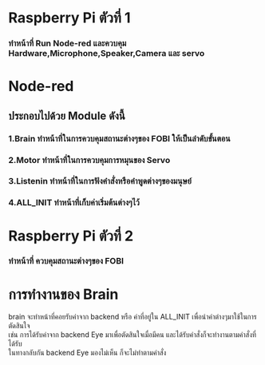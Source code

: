 # Raspberry Pi ตัวที่ 1   
### ทำหน้าที่ Run Node-red และควบคุม Hardware,Microphone,Speaker,Camera และ servo  

# Node-red
## ประกอบไปด้วย Module ดังนี้  
### 1.Brain ทำหน้าที่ในการควบคุมสถานะต่างๆของ FOBI ให้เป็นลำดับขั้นตอน  
### 2.Motor ทำหน้าที่ในการควบคุมการหมุนของ Servo  
### 3.Listenin ทำหน้าที่ในการฟังคำสั่งหรือคำพูดต่างๆของมนุษย์  
### 4.ALL_INIT ทำหน้าที่เก็บค่าเริ่มต้นต่างๆไว้  

# Raspberry Pi ตัวที่ 2  
### ทำหน้าที่ ควบคุมสถานะต่างๆของ FOBI  


# การทำงานของ Brain  
brain จะทำหน้าที่คอยรับค่าจาก backend หรือ ค่าที่อยู่ใน ALL_INIT เพื่อนำค่าต่างๆมาใช้ในการตัดสินใจ  
เช่น การได้รับค่าจาก backend Eye มาเพื่อตัดสินใจเมื่อมีคน และได้รับคำสั่งก็จะทำงานตามคำสั่งที่ได้รับ  
ในทางกลับกัน backend Eye มองไม่เห็น ก็จะไม่ทำตามคำสั่ง
